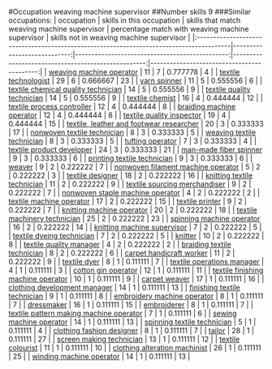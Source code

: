 #Occupation weaving machine supervisor
##Number skills 9
###Similar occupations:
| occupation                                                                              |   skills in this occupation |   skills that match weaving machine supervisor |   percentage match with weaving machine supervisor |   skills not in weaving machine supervisor |
|:----------------------------------------------------------------------------------------|----------------------------:|-----------------------------------------------:|---------------------------------------------------:|-------------------------------------------:|
| [weaving machine operator](weaving_machine_operator.md)                                 |                          11 |                                              7 |                                           0.777778 |                                          4 |
| [textile technologist](textile_technologist.md)                                         |                          29 |                                              6 |                                           0.666667 |                                         23 |
| [yarn spinner](yarn_spinner.md)                                                         |                          11 |                                              5 |                                           0.555556 |                                          6 |
| [textile chemical quality technician](textile_chemical_quality_technician.md)           |                          14 |                                              5 |                                           0.555556 |                                          9 |
| [textile quality technician](textile_quality_technician.md)                             |                          14 |                                              5 |                                           0.555556 |                                          9 |
| [textile chemist](textile_chemist.md)                                                   |                          16 |                                              4 |                                           0.444444 |                                         12 |
| [textile process controller](textile_process_controller.md)                             |                          12 |                                              4 |                                           0.444444 |                                          8 |
| [braiding machine operator](braiding_machine_operator.md)                               |                          12 |                                              4 |                                           0.444444 |                                          8 |
| [textile quality inspector](textile_quality_inspector.md)                               |                          19 |                                              4 |                                           0.444444 |                                         15 |
| [textile, leather and footwear researcher](textile,_leather_and_footwear_researcher.md) |                          20 |                                              3 |                                           0.333333 |                                         17 |
| [nonwoven  textile technician](nonwoven__textile_technician.md)                         |                           8 |                                              3 |                                           0.333333 |                                          5 |
| [weaving textile technician](weaving_textile_technician.md)                             |                           8 |                                              3 |                                           0.333333 |                                          5 |
| [tufting operator](tufting_operator.md)                                                 |                           7 |                                              3 |                                           0.333333 |                                          4 |
| [textile product developer](textile_product_developer.md)                               |                          24 |                                              3 |                                           0.333333 |                                         21 |
| [man-made fiber spinner](man-made_fiber_spinner.md)                                     |                           9 |                                              3 |                                           0.333333 |                                          6 |
| [printing textile technician](printing_textile_technician.md)                           |                           9 |                                              3 |                                           0.333333 |                                          6 |
| [weaver](weaver.md)                                                                     |                           9 |                                              2 |                                           0.222222 |                                          7 |
| [nonwoven filament machine operator](nonwoven_filament_machine_operator.md)             |                           5 |                                              2 |                                           0.222222 |                                          3 |
| [textile designer](textile_designer.md)                                                 |                          18 |                                              2 |                                           0.222222 |                                         16 |
| [knitting textile technician](knitting_textile_technician.md)                           |                          11 |                                              2 |                                           0.222222 |                                          9 |
| [textile sourcing merchandiser](textile_sourcing_merchandiser.md)                       |                           9 |                                              2 |                                           0.222222 |                                          7 |
| [nonwoven staple machine operator](nonwoven_staple_machine_operator.md)                 |                           4 |                                              2 |                                           0.222222 |                                          2 |
| [textile machine operator](textile_machine_operator.md)                                 |                          17 |                                              2 |                                           0.222222 |                                         15 |
| [textile printer](textile_printer.md)                                                   |                           9 |                                              2 |                                           0.222222 |                                          7 |
| [knitting machine operator](knitting_machine_operator.md)                               |                          20 |                                              2 |                                           0.222222 |                                         18 |
| [textile machinery technician](textile_machinery_technician.md)                         |                          25 |                                              2 |                                           0.222222 |                                         23 |
| [spinning machine operator](spinning_machine_operator.md)                               |                          16 |                                              2 |                                           0.222222 |                                         14 |
| [knitting machine supervisor](knitting_machine_supervisor.md)                           |                           7 |                                              2 |                                           0.222222 |                                          5 |
| [textile dyeing technician](textile_dyeing_technician.md)                               |                           7 |                                              2 |                                           0.222222 |                                          5 |
| [knitter](knitter.md)                                                                   |                          10 |                                              2 |                                           0.222222 |                                          8 |
| [textile quality manager](textile_quality_manager.md)                                   |                           4 |                                              2 |                                           0.222222 |                                          2 |
| [braiding textile technician](braiding_textile_technician.md)                           |                           8 |                                              2 |                                           0.222222 |                                          6 |
| [carpet handicraft worker](carpet_handicraft_worker.md)                                 |                          11 |                                              2 |                                           0.222222 |                                          9 |
| [textile dyer](textile_dyer.md)                                                         |                           8 |                                              1 |                                           0.111111 |                                          7 |
| [textile operations manager](textile_operations_manager.md)                             |                           4 |                                              1 |                                           0.111111 |                                          3 |
| [cotton gin operator](cotton_gin_operator.md)                                           |                          12 |                                              1 |                                           0.111111 |                                         11 |
| [textile finishing machine operator](textile_finishing_machine_operator.md)             |                          10 |                                              1 |                                           0.111111 |                                          9 |
| [carpet weaver](carpet_weaver.md)                                                       |                          17 |                                              1 |                                           0.111111 |                                         16 |
| [clothing development manager](clothing_development_manager.md)                         |                          14 |                                              1 |                                           0.111111 |                                         13 |
| [finishing textile technician](finishing_textile_technician.md)                         |                           9 |                                              1 |                                           0.111111 |                                          8 |
| [embroidery machine operator](embroidery_machine_operator.md)                           |                           8 |                                              1 |                                           0.111111 |                                          7 |
| [dressmaker](dressmaker.md)                                                             |                          16 |                                              1 |                                           0.111111 |                                         15 |
| [embroiderer](embroiderer.md)                                                           |                           8 |                                              1 |                                           0.111111 |                                          7 |
| [textile pattern making machine operator](textile_pattern_making_machine_operator.md)   |                           7 |                                              1 |                                           0.111111 |                                          6 |
| [sewing machine operator](sewing_machine_operator.md)                                   |                          14 |                                              1 |                                           0.111111 |                                         13 |
| [spinning textile technician](spinning_textile_technician.md)                           |                           5 |                                              1 |                                           0.111111 |                                          4 |
| [clothing fashion designer](clothing_fashion_designer.md)                               |                           8 |                                              1 |                                           0.111111 |                                          7 |
| [tailor](tailor.md)                                                                     |                          28 |                                              1 |                                           0.111111 |                                         27 |
| [screen making technician](screen_making_technician.md)                                 |                          13 |                                              1 |                                           0.111111 |                                         12 |
| [textile colourist](textile_colourist.md)                                               |                          11 |                                              1 |                                           0.111111 |                                         10 |
| [clothing alteration machinist](clothing_alteration_machinist.md)                       |                          26 |                                              1 |                                           0.111111 |                                         25 |
| [winding machine operator](winding_machine_operator.md)                                 |                          14 |                                              1 |                                           0.111111 |                                         13 |
